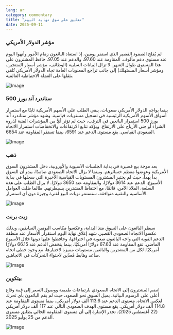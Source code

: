 ```yaml
---
lang: ar
category: commentary
title: "تعليق على سوق نهاية اليوم"
date: 2025-09-11
---
```


### مؤشر الدولار الأمريكي

لم يُفلح الصمود القصير الذي استمر يومين، إذ استعاد البائعون زمام الأمور وأنهوا اليوم عند مستوى دعم مألوف. المقاومة عند 97.60، والدعم عند 97.05. حافظ المشترون على هذا المستوى طوال الشهر. لا تزال البيانات السلبية (الوظائف، مؤشر أسعار المنتجين، ومؤشر أسعار المستهلك) إلى جانب تراجع المعنويات العامة تجاه الدولار الأمريكي تُلقي بثقلها على العملة الاحتياطية العالمية.

![Image](https://markleighedu.github.io/img/Sep-2025/11-Sep-2025/usdindex.jpg)

### ستاندرد آند بورز 500

بينما يواجه الدولار الأمريكي صعوبات، يبقى الطلب على الأسهم الأمريكية ثابتًا مع استمرار أسواق الأسهم الأمريكية الرئيسية في تسجيل مستويات قياسية. وشهد مؤشر ستاندرد آند بورز 500 استمرار البائعين في الترقب، حيث لم تؤثر أيٌّ من المؤشرات الفنية لذروة الشراء أو جني الأرباح على الارتفاع. ويؤكد تتابع الارتفاعات والانخفاضات استمرار الاتجاه الصعودي القياسي. يقع مستوى الدعم عند 6591، بينما تستقر المقاومة عند 6654.

![Image](https://markleighedu.github.io/img/Sep-2025/11-Sep-2025/sp500.jpg)

### ذهب

بعد موجة بيع قصيرة في بداية الجلسات الآسيوية والأوروبية، دخل المشترون السوق الأمريكية وعوضوا معظم خسائرهم. وبينما لا يزال الاتجاه الصعودي صامدًا، يبدو أن السوق بدأ يهدأ، حيث لم يختبر المشترون المستويات القياسية الأخيرة التي سجلها في بداية الأسبوع. الدعم عند 3614 دولارًا، والمقاومة عند 3650 دولارًا. لا يزال الطلب على هذه السلعة، الملاذ الآمن، قائمًا، مع احتفاظ المشترين بسيطرتهم. طالما ظلت العوامل الأساسية والتقنية متوافقة، ستستمر نوبات البيع لفترة وجيزة دون أي استمرار.

![Image](https://markleighedu.github.io/img/Sep-2025/11-Sep-2025/gold.jpg)

### زيت برنت

سيطر البائعون على السوق منذ البداية، وعكسوا مكاسب اليومين السابقين، وبذلك عكسوا الاتجاه الصعودي القصير. شهد إغلاق نهاية اليوم استقرار الأسعار عند منطقة الدعم القوية التي واجه البائعون صعوبة في اختراقها، وحافظوا عليها دونها خلال الأسبوع الماضي. تقع المقاومة عند 67.63 دولارًا أمريكيًا، بينما ينخفض الدعم عند 66.15 دولارًا أمريكيًا. لكل من المشترين والبائعين مستويات مميزة لاختبارها، مع وجود خطي اتجاه صاعد وهابط مُعدّين لاحتواء التحركات في الاتجاهين.

![Image](https://markleighedu.github.io/img/Sep-2025/11-Sep-2025/brentoil.jpg)

### بيتكوين

انضم المشترون إلى الاتجاه الصعودي بارتفاعات طفيفة ووصول السعر إلى قمة وقاع أعلى على الرسوم البيانية. يميل السوق نحو الصعود، حيث لم يقم البائعون بأي تحرك لعكس الاتجاه. مستوى الدعم عند 113.6 ألف دولار أمريكي، بينما مستوى المقاومة عند 114.8 ألف دولار أمريكي. يقع مستوى الهدف الصعودي التالي عند 117 ألف دولار أمريكي (22 أغسطس 2025). تجدر الإشارة إلى أن مستوى المقاومة الحالي يطابق مستوى الدعم من 25 يوليو 2025.

![Image](https://markleighedu.github.io/img/Sep-2025/11-Sep-2025/bitcoin.jpg)

